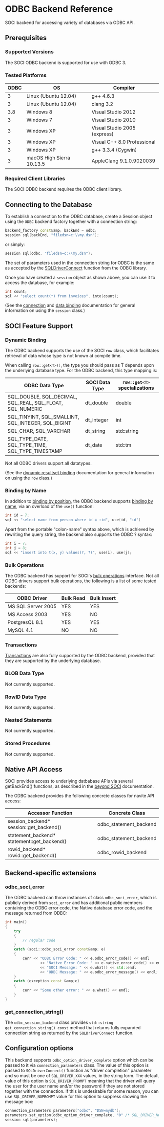 # ODBC Backend Reference

SOCI backend for accessing variety of databases via ODBC API.

## Prerequisites

### Supported Versions

The SOCI ODBC backend is supported for use with ODBC 3.

### Tested Platforms

|ODBC|OS|Compiler|
|--- |--- |--- |
|3|Linux (Ubuntu 12.04)|g++ 4.6.3|
|3|Linux (Ubuntu 12.04)|clang 3.2|
|3.8|Windows 8|Visual Studio 2012|
|3|Windows 7|Visual Studio 2010|
|3|Windows XP|Visual Studio 2005 (express)|
|3|Windows XP|Visual C++ 8.0 Professional|
|3|Windows XP|g++ 3.3.4 (Cygwin)|
|3|macOS High Sierra 10.13.5|AppleClang 9.1.0.9020039|

### Required Client Libraries

The SOCI ODBC backend requires the ODBC client library.

## Connecting to the Database

To establish a connection to the ODBC database, create a Session object using the `ODBC` backend factory together with a connection string:

```cpp
backend_factory const&amp; backEnd = odbc;
session sql(backEnd, "filedsn=c:\\my.dsn");
```

or simply:

```cpp
session sql(odbc, "filedsn=c:\\my.dsn");
```

The set of parameters used in the connection string for ODBC is the same as accepted by the [SQLDriverConnect](http://msdn.microsoft.com/library/default.asp?url=/library/en-us/odbcsql/od_odbc_d_4x4k.asp) function from the ODBC library.

Once you have created a `session` object as shown above, you can use it to access the database, for example:

```cpp
int count;
sql << "select count(*) from invoices", into(count);
```

(See the [connection](../connections.md) and [data binding](../binding.md) documentation for general information on using the `session` class.)

## SOCI Feature Support

### Dynamic Binding

The ODBC backend supports the use of the SOCI `row` class, which facilitates retrieval of data whose type is not known at compile time.

When calling `row::get<T>()`, the type you should pass as T depends upon the underlying database type.
For the ODBC backend, this type mapping is:

|ODBC Data Type|SOCI Data Type|`row::get<T>` specializations|
|--- |--- |--- |
|SQL_DOUBLE, SQL_DECIMAL, SQL_REAL, SQL_FLOAT, SQL_NUMERIC|dt_double|double|
|SQL_TINYINT, SQL_SMALLINT, SQL_INTEGER, SQL_BIGINT|dt_integer|int|
|SQL_CHAR, SQL_VARCHAR|dt_string|std::string|
|SQL_TYPE_DATE, SQL_TYPE_TIME, SQL_TYPE_TIMESTAMP|dt_date|std::tm|

Not all ODBC drivers support all datatypes.

(See the [dynamic resultset binding](../types.md#dynamic-binding) documentation for general information on using the `row` class.)

### Binding by Name

In addition to [binding by position](../binding.md#binding-by-position), the ODBC backend supports [binding by name](../binding.md#binding-by-name), via an overload of the `use()` function:

```cpp
int id = 7;
sql << "select name from person where id = :id", use(id, "id")
```

Apart from the portable "colon-name" syntax above, which is achieved by rewriting the query string, the backend also supports the ODBC ? syntax:

```cpp
int i = 7;
int j = 8;
sql << "insert into t(x, y) values(?, ?)", use(i), use(j);
```

### Bulk Operations

The ODBC backend has support for SOCI's [bulk operations](../binding.md#bulk-operations) interface.  Not all ODBC drivers support bulk operations, the following is a list of some tested backends:

|ODBC Driver|Bulk Read|Bulk Insert|
|--- |--- |--- |
|MS SQL Server 2005|YES|YES|
|MS Access 2003|YES|NO|
|PostgresQL 8.1|YES|YES|
|MySQL 4.1|NO|NO|

### Transactions

[Transactions](../transactions.md) are also fully supported by the ODBC backend, provided that they are supported by the underlying database.

### BLOB Data Type

Not currently supported.

### RowID Data Type

Not currently supported.

### Nested Statements

Not currently supported.

### Stored Procedures

Not currently supported.

## Native API Access

SOCI provides access to underlying datbabase APIs via several getBackEnd() functions, as described in the [beyond SOCI](../beyond.md) documentation.

The ODBC backend provides the following concrete classes for navite API access:

|Accessor Function|Concrete Class|
|--- |--- |
|session_backend* session::get_backend()|odbc_statement_backend|
|statement_backend* statement::get_backend()|odbc_statement_backend|
|rowid_backend* rowid::get_backend()|odbc_rowid_backend|

## Backend-specific extensions

### odbc_soci_error

The ODBC backend can throw instances of class `odbc_soci_error`, which is publicly derived from `soci_error` and has additional public members containing the ODBC error code, the Native database error code, and the message returned from ODBC:

```cpp
int main()
{
    try
    {
        // regular code
    }
    catch (soci::odbc_soci_error const&amp; e)
    {
        cerr << "ODBC Error Code: " << e.odbc_error_code() << endl
                << "Native Error Code: " << e.native_error_code() << endl
                << "SOCI Message: " << e.what() << std::endl
                << "ODBC Message: " << e.odbc_error_message() << endl;
    }
    catch (exception const &amp;e)
    {
        cerr << "Some other error: " << e.what() << endl;
    }
}
```

### get_connection_string()

The `odbc_session_backend` class provides `std::string get_connection_string() const` method
that returns fully expanded connection string as returned by the `SQLDriverConnect` function.

## Configuration options

This backend supports `odbc_option_driver_complete` option which can be passed to it via `connection_parameters` class. The value of this option is passed to `SQLDriverConnect()` function as "driver completion" parameter and so must be one of `SQL_DRIVER_XXX` values, in the string form. The default value of this option is `SQL_DRIVER_PROMPT` meaning that the driver will query the user for the user name and/or the password if they are not stored together with the connection. If this is undesirable for some reason, you can use `SQL_DRIVER_NOPROMPT` value for this option to suppress showing the message box:

```cpp
connection_parameters parameters("odbc", "DSN=mydb");
parameters.set_option(odbc_option_driver_complete, "0" /* SQL_DRIVER_NOPROMPT */);
session sql(parameters);
```
